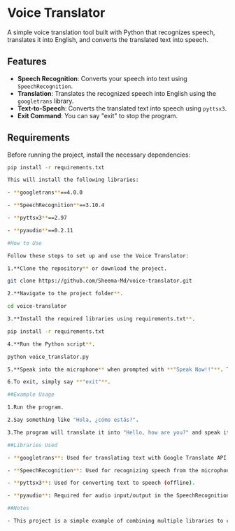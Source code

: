 # Voice Translator

A simple voice translation tool built with Python that recognizes speech, translates it into English, and converts the translated text into speech.

## Features
- **Speech Recognition**: Converts your speech into text using `SpeechRecognition`.
- **Translation**: Translates the recognized speech into English using the `googletrans` library.
- **Text-to-Speech**: Converts the translated text into speech using `pyttsx3`.
- **Exit Command**: You can say "exit" to stop the program.

## Requirements

Before running the project, install the necessary dependencies:

```bash
pip install -r requirements.txt

This will install the following libraries:

- **googletrans**==4.0.0

- **SpeechRecognition**==3.10.4

- **pyttsx3**==2.97

- **pyaudio**==0.2.11

#How to Use

Follow these steps to set up and use the Voice Translator:

1.**Clone the repository** or download the project.

git clone https://github.com/Sheema-Md/voice-translator.git

2.**Navigate to the project folder**.

cd voice-translator

3.**Install the required libraries using requirements.txt**.

pip install -r requirements.txt

4.**Run the Python script**.

python voice_translator.py

5.**Speak into the microphone** when prompted with **"Speak Now!!"**. The program will listen to your speech, translate it into English, and speak the translated text back to you.

6.To exit, simply say **"exit"**.

##Example Usage

1.Run the program.

2.Say something like "Hola, ¿cómo estás?".

3.The program will translate it into "Hello, how are you?" and speak it out loud.

##Libraries Used

- **googletrans**: Used for translating text with Google Translate API.

- **SpeechRecognition**: Used for recognizing speech from the microphone.

- **pyttsx3**: Used for converting text to speech (offline).

- **pyaudio**: Required for audio input/output in the SpeechRecognition library.

##Notes

- This project is a simple example of combining multiple libraries to create a voice translation tool. It works well for basic translations, but keep in mind that the translation may not always be perfect depending on the speech and language.
